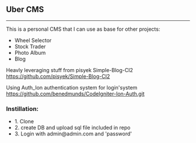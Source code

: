 <h2>Uber CMS </h2>
<hr>
This is a personal CMS that I can use as base for other projects:
<ul>
    <li>Wheel Selector</li>
    <li>Stock Trader</li>
    <li>Photo Album</li>
    <li>Blog</li>
</ul>

Heavly leveraging stuff from pisyek Simple-Blog-CI2
https://github.com/pisyek/Simple-Blog-CI2

Using Auth_Ion authentication system for login'system
https://github.com/benedmunds/CodeIgniter-Ion-Auth.git


<h3>Instillation: </h3>
<ul>
    <li>1. Clone</li>
    <li>2. create DB and upload sql file included in repo</li>
    <li>3. Login with admin@admin.com and 'password'</li>
</ul>
